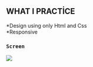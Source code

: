 
## WHAT I PRACTİCE 

*Design using only Html and Css <br>
*Responsive 


### `Screen`

![](screen.gif)
